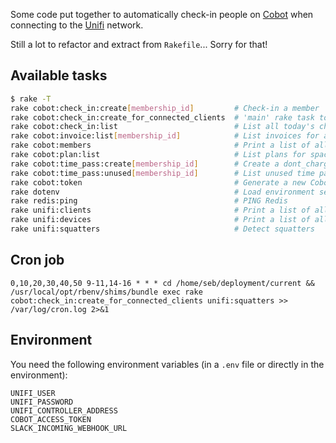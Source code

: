Some code put together to automatically check-in people on [Cobot](https://www.cobot.me/) when connecting to the [Unifi](https://www.ubnt.com/enterprise/#unifi) network.

Still a lot to refactor and extract from `Rakefile`... Sorry for that!

## Available tasks

```bash
$ rake -T
rake cobot:check_in:create[membership_id]         # Check-in a member
rake cobot:check_in:create_for_connected_clients  # 'main' rake task to check-in all connected users
rake cobot:check_in:list                          # List all today's check-ins
rake cobot:invoice:list[membership_id]            # List invoices for a member
rake cobot:members                                # Print a list of all active Cobot members
rake cobot:plan:list                              # List plans for space
rake cobot:time_pass:create[membership_id]        # Create a dont_charge time pass for a member
rake cobot:time_pass:unused[membership_id]        # List unused time passes for a member
rake cobot:token                                  # Generate a new Cobot access token
rake dotenv                                       # Load environment settings from .env
rake redis:ping                                   # PING Redis
rake unifi:clients                                # Print a list of all clients currently connected
rake unifi:devices                                # Print a list of all devices (APs) currently connected
rake unifi:squatters                              # Detect squatters
```

## Cron job

```
0,10,20,30,40,50 9-11,14-16 * * * cd /home/seb/deployment/current && /usr/local/opt/rbenv/shims/bundle exec rake cobot:check_in:create_for_connected_clients unifi:squatters >> /var/log/cron.log 2>&1
```

## Environment

You need the following environment variables (in a `.env` file or directly in the environment):

```
UNIFI_USER
UNIFI_PASSWORD
UNIFI_CONTROLLER_ADDRESS
COBOT_ACCESS_TOKEN
SLACK_INCOMING_WEBHOOK_URL
```
